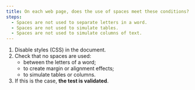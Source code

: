 ```yaml
---
title: On each web page, does the use of spaces meet these conditions?
steps:
  - Spaces are not used to separate letters in a word.
  - Spaces are not used to simulate tables.
  - Spaces are not used to simulate columns of text.
---
```


1. Disable styles (CSS) in the document.
2. Check that no spaces are used:
   - between the letters of a word;
   - to create margin or alignment effects;
   - to simulate tables or columns.
3. If this is the case, **the test is validated**.
